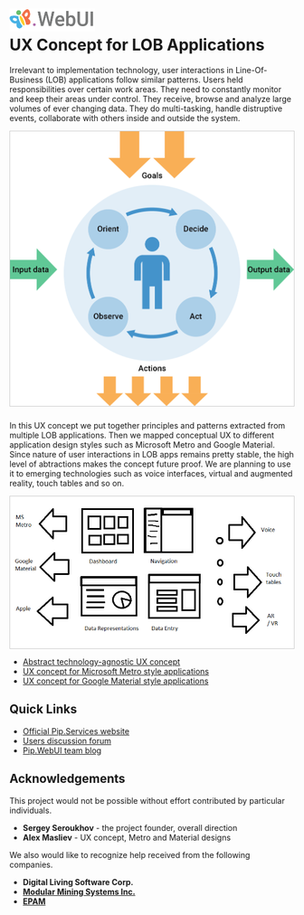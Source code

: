 # <img src="https://github.com/pip-webui/pip-webui-ux/blob/master/assets/Logo.png" alt="Pip.WebUI Logo" style="max-width:30%"> <br/> UX Concept for LOB Applications

Irrelevant to implementation technology, user interactions in Line-Of-Business (LOB) applications 
follow similar patterns. Users held responsibilities over certain work areas. They need to constantly monitor 
and keep their areas under control. They receive, browse and analyze large volumes of ever changing data.
They do multi-tasking, handle distruptive events, collaborate with others inside and outside the system.

<div style="border: 1px solid #ccc; margin-bottom: 25px;">
  <img src="https://github.com/pip-webui/pip-webui-ux/blob/master/assets/WebUI-UX-1.png" alt="Process Overview" style="display:block;">
</div>

In this UX concept we put together principles and patterns extracted from multiple LOB applications. 
Then we mapped conceptual UX to different application design styles such as Microsoft Metro and Google Material.
Since nature of user interactions in LOB apps remains pretty stable, the high level of abtractions makes 
the concept future proof. We are planning to use it to emerging technologies such as voice interfaces,
virtual and augmented reality, touch tables and so on.

<div style="border: 1px solid #ccc">
  <img src="https://github.com/pip-webui/pip-webui-ux/blob/master/assets/ConceptMapping.png" alt="Concept Mapping" style="display:block;">
</div>

- [Abstract technology-agnostic UX concept](https://github.com/pip-webui/pip-webui-ux/blob/master/abstract/AbstractUXConcept.md)
- [UX concept for Microsoft Metro style applications](https://github.com/pip-webui/pip-webui-ux/blob/master/metro/MetroUXConcept.md)
- [UX concept for Google Material style applications](https://github.com/pip-webui/pip-webui-ux/blob/master/material/MaterialUXConcept.md)

## Quick Links

- [Official Pip.Services website](http://www.pipwebui.org)
- [Users discussion forum]()
- [Pip.WebUI team blog]()

## Acknowledgements

This project would not be possible without effort contributed by particular individuals.

- **Sergey Seroukhov** - the project founder, overall direction
- **Alex Masliev** - UX concept, Metro and Material designs

We also would like to recognize help received from the following companies.

- **Digital Living Software Corp.**
- [**Modular Mining Systems Inc.**](http://www.mmsi.com)
- [**EPAM**](http://www.epam.com)